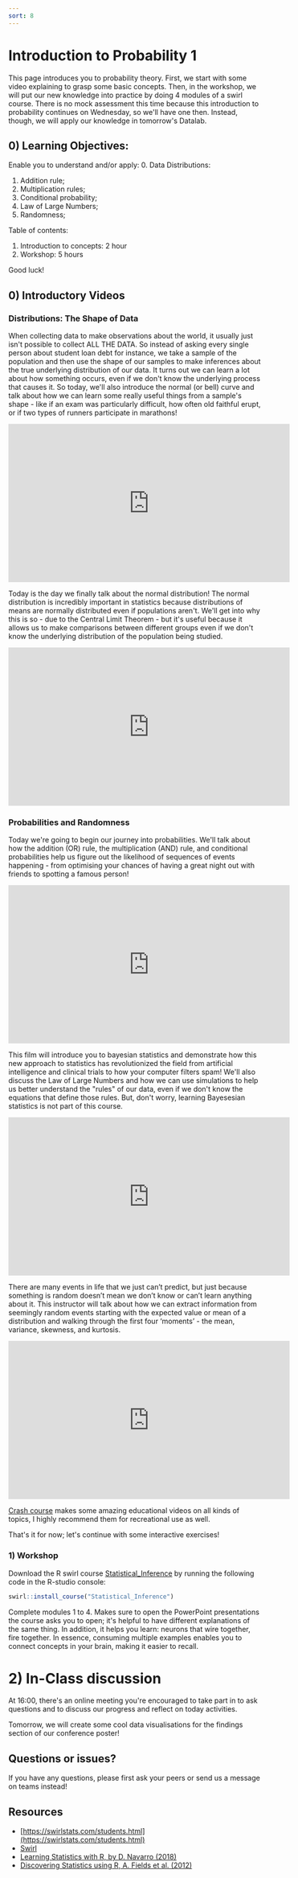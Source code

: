 ```yaml
---
sort: 8
---
```


# Introduction to Probability 1
This page introduces you to probability theory. First, we start with some video explaining to grasp some basic concepts. Then, in the workshop, we will put our new knowledge into practice by doing 4 modules of a swirl course. There is no mock assessment this time because this introduction to probability continues on Wednesday, so we'll have one then. Instead, though, we will apply our knowledge in tomorrow's Datalab.


## 0) Learning Objectives:
Enable you to understand and/or apply:
0. Data Distributions:
1. Addition rule;
2. Multiplication rules;
3. Conditional probability;
4. Law of Large Numbers;
5. Randomness;

Table of contents:
1. Introduction to concepts: 2 hour
2. Workshop: 5 hours

Good luck!



## 0) Introductory Videos
### Distributions: The Shape of Data
When collecting data to make observations about the world, it usually just isn't possible to collect ALL THE DATA. So instead of asking every single person about student loan debt for instance, we take a sample of the population and then use the shape of our samples to make inferences about the true underlying distribution of our data. It turns out we can learn a lot about how something occurs, even if we don't know the underlying process that causes it. So today, we'll also introduce the normal (or bell) curve and talk about how we can learn some really useful things from a sample's shape - like if an exam was particularly difficult, how often old faithful erupt, or if two types of runners participate in marathons!

<iframe width="560" height="315" src="https://www.youtube.com/embed/bPFNxD3Yg6U" title="YouTube video player" frameborder="0" allow="accelerometer; autoplay; clipboard-write; encrypted-media; gyroscope; picture-in-picture" allowfullscreen></iframe>


Today is the day we finally talk about the normal distribution! The normal distribution is incredibly important in statistics because distributions of means are normally distributed even if populations aren't. We'll get into why this is so - due to the Central Limit Theorem - but it's useful because it allows us to make comparisons between different groups even if we don't know the underlying distribution of the population being studied.

<iframe width="560" height="315" src="https://www.youtube.com/embed/rBjft49MAO8" title="YouTube video player" frameborder="0" allow="accelerometer; autoplay; clipboard-write; encrypted-media; gyroscope; picture-in-picture" allowfullscreen></iframe>


### Probabilities and Randomness
Today we're going to begin our journey into probabilities. We'll talk about how the addition (OR) rule, the multiplication (AND) rule, and conditional probabilities help us figure out the likelihood of sequences of events happening - from optimising your chances of having a great night out with friends to spotting a famous person!

<iframe width="560" height="315" src="https://www.youtube.com/embed/OyddY7DlV58" title="YouTube video player" frameborder="0" allow="accelerometer; autoplay; clipboard-write; encrypted-media; gyroscope; picture-in-picture" allowfullscreen></iframe>


This film will introduce you to bayesian statistics and demonstrate how this new approach to statistics has revolutionized the field from artificial intelligence and clinical trials to how your computer filters spam! We'll also discuss the Law of Large Numbers and how we can use simulations to help us better understand the "rules" of our data, even if we don't know the equations that define those rules.  But, don't worry, learning Bayesesian statistics is not part of this course.

<iframe width="560" height="315" src="https://www.youtube.com/embed/oZCskBpHWyk" title="YouTube video player" frameborder="0" allow="accelerometer; autoplay; clipboard-write; encrypted-media; gyroscope; picture-in-picture" allowfullscreen></iframe>


There are many events in life that we just can’t predict, but just because something is random doesn’t mean we don’t know or can’t learn anything about it. This instructor will talk about how we can extract information from seemingly random events starting with the expected value or mean of a distribution and walking through the first four ‘moments’   - the mean, variance, skewness, and kurtosis.

<iframe width="560" height="315" src="https://www.youtube.com/embed/jL9en6NvQfk" title="YouTube video player" frameborder="0" allow="accelerometer; autoplay; clipboard-write; encrypted-media; gyroscope; picture-in-picture" allowfullscreen></iframe>



[Crash course](https://www.youtube.com/channel/UCX6b17PVsYBQ0ip5gyeme-Q) makes some amazing educational videos on all kinds of topics, I highly recommend them for recreational use as well.

That's it for now; let's continue with some interactive exercises!



### 1) Workshop
Download the R swirl course [Statistical_Inference](https://github.com/swirldev/swirl_courses/tree/master/Statistical_Inference) by running the following code in the R-studio console:
```R
swirl::install_course("Statistical_Inference")
```
Complete modules 1 to 4. Makes sure to open the PowerPoint presentations the course asks you to open; it's helpful to have different explanations of the same thing. In addition, it helps you learn: neurons that wire together, fire together. In essence, consuming multiple examples enables you to connect concepts in your brain, making it easier to recall.

# 2)  In-Class discussion
At 16:00, there's an online meeting you're encouraged to take part in to ask questions and to discuss our progress and reflect on today activities.

Tomorrow, we will create some cool data visualisations for the findings section of our conference poster!


## Questions or issues?
If you have any questions, please first ask your peers or send us a message on teams instead!

## Resources
- [https://swirlstats.com/students.html](https://swirlstats.com/students.html)
- [Swirl](https://swirlstats.com/help.html)
- [Learning Statistics with R, by D. Navarro (2018)](https://learningstatisticswithr.com/)
- [Discovering Statistics using R, A. Fields et al. (2012)](https://eds.b.ebscohost.com/eds/detail/detail?vid=2&sid=785a4ba4-77c1-4205-be1c-f6cd920efb78%40pdc-v-sessmgr02&bdata=JnNpdGU9ZWRzLWxpdmU%3d#AN=bus.KOHA.OAI.BUAS.28091&db=cat08862a)
